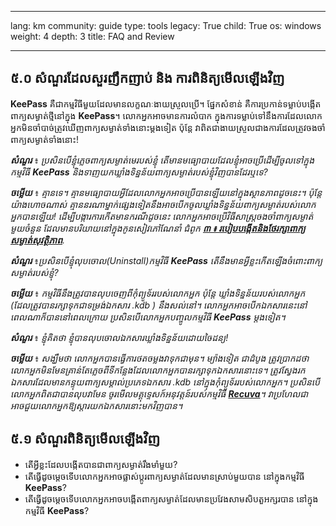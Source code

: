 

---

lang: km
community: guide
type: tools
legacy: True
child: True
os: windows
weight: 4
depth: 3
title: FAQ and Review

---

<a name="5.0"></a>
## ៥.០ សំណួរដែលសួរញឹកញាប់ និង ការពិនិត្យមើលឡើងវិញ ##

**KeePass** គឺជាកម្មវិធីមួយដែលមានលក្ខណៈងាយស្រួលប្រើ។ ផ្នែកសំខាន់ គឺការប្រកាន់ទម្លាប់បង្កើតពាក្យសម្ងាត់ថ្មីនៅក្នុង **KeePass**។ លោកអ្នកអាចមានការលំបាក ក្នុងការទម្លាប់ទៅនឹងការដែលលោកអ្នកមិនចាំបាច់ត្រូវឃើញពាក្យសម្ងាត់ទាំងនោះម្តងទៀត ប៉ុន្តែ វាពិតជាងាយស្រួលជាងការដែលត្រូវចងចាំពាក្យសម្ងាត់ទាំងនោះ!

<div class="background" markdown="1"> 

***សំណួរ*** ៖ *ប្រសិនបើខ្ញុំភ្លេចពាក្យសម្ងាត់មេរបស់ខ្ញុំ តើមានមធ្យោបាយដែលខ្ញុំអាចប្រើដើម្បីចូលទៅក្នុងកម្មវិធី **KeePass** និងទាញយកឃ្លាំងទិន្នន័យពាក្យសម្ងាត់របស់ខ្ញុំវិញបានដែរឬទេ?*

***ចម្លើយ*** ៖ *គ្មានទេ។ គ្មានមធ្យោបាយអ្វីដែលលោកអ្នកអាចប្រើបានឡើយនៅក្នុងស្ថានភាពដូចនេះ។ ប៉ុន្តែ យ៉ាងហោចណាស់ គ្មាននរណាម្នាក់ផ្សេងទៀតនឹងអាចបើកចូលឃ្លាំងទិន្នន័យពាក្យសម្ងាត់របស់លោកអ្នកបានឡើយ! ដើម្បីបង្ការការកើតមានករណីដូចនេះ  លោកអ្នកអាចប្រើវិធីសាស្ត្រចងចាំពាក្យសម្ងាត់មួយចំនួន ដែលមានបរិយាយនៅក្នុងកូនសៀវភៅណែនាំ ជំពូក [**៣ ៖ របៀបបង្កើតនិងថែរក្សាពាក្យសម្ងាត់សុវត្ថិភាព**](/km/chapter-3).*

***សំណួរ*** ៖*ប្រសិនបើខ្ញុំលុបចោល(Uninstall)កម្មវិធី **KeePass** តើនឹងមានអ្វីខ្លះកើតឡើងចំពោះពាក្យសម្ងាត់របស់ខ្ញុំ?*

***ចម្លើយ*** ៖ *កម្មវិធីនឹងត្រូវបានលុបចេញពីកុំព្យូទ័ររបស់លោកអ្នក ប៉ុន្តែ ឃ្លាំងទិន្នន័យរបស់លោកអ្នក (ដែលត្រូវបានរក្សាទុកជាទម្រង់ឯកសារ .kdb ) នឹងសល់នៅ។ លោកអ្នកអាចបើកឯកសារនេះនៅពេលណាក៏បាននៅពេលក្រោយ ប្រសិនបើលោកអ្នកបញ្ចូលកម្មវិធី **KeePass** ម្តងទៀត។*

***សំណួរ*** ៖ *ខ្ញុំគិតថា ខ្ញុំបានលុបចោលឯកសារឃ្លាំងទិន្នន័យដោយចៃដន្យ!*

***ចម្លើយ*** ៖ *សង្ឃឹមថា លោកអ្នកបានធ្វើការថតចម្លងវាទុកជាមុន។ ម្យ៉ាងទៀត ជាដំបូង ត្រូវប្រាកដថា លោកអ្នកមិនមែនគ្រាន់តែភ្លេចពីទីកន្លែងដែលលោកអ្នកបានរក្សាទុកឯកសារនោះទេ។ ត្រូវស្វែងរកឯកសារដែលមានកន្ទុយពាក្យសម្គាល់ប្រភេទឯកសារ .kdb នៅក្នុងកុំព្យូទ័ររបស់លោកអ្នក។ ប្រសិនបើលោកអ្នកពិតជាបានលុបវាមែន ចូរមើលមគ្គុទ្ទេសក៍អនុវត្តន៍របស់កម្មវិធី [**Recuva**](/km/recuva)។ វាប្រហែលជាអាចជួយលោកអ្នកឱ្យស្តារយកឯកសារនោះមកវិញបាន។*

</div>

<a name="5.1"></a>
## ៥.១ សំណួរពិនិត្យមើលឡើងវិញ ##

- តើអ្វីខ្លះដែលបង្កើតបានជាពាក្យសម្ងាត់រឹងមាំមួយ? 
- តើធ្វើដូចម្តេចទើបលោកអ្នកអាចផ្លាស់ប្តូរពាក្យសម្ងាត់ដែលមានស្រាប់មួយបាន នៅក្នុងកម្មវិធី **KeePass**?
- តើធ្វើដូចម្តេចទើបលោកអ្នកអាចបង្កើតពាក្យសម្ងាត់ដែលមានប្រវែងសាមសិបតួអក្សរបាន នៅក្នុងកម្មវិធី **KeePass**?



